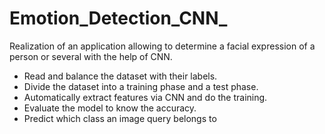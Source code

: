 # Emotion_Detection_CNN_
Realization of an application allowing to determine a facial expression of a person or several with the help of CNN.
 + Read and balance the dataset with their labels. 
 + Divide the dataset into a training phase and a test phase. 
 + Automatically extract features via CNN and do the training. 
 + Evaluate the model to know the accuracy. 
 + Predict which class an image query belongs to

